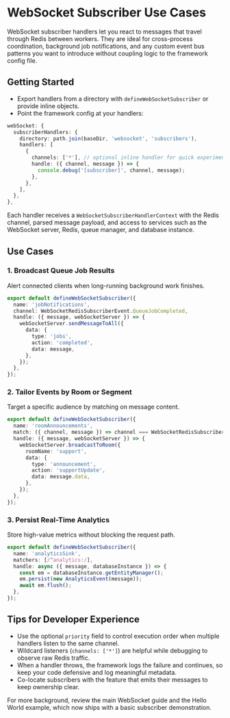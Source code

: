 # WebSocket Subscriber Use Cases

WebSocket subscriber handlers let you react to messages that travel through Redis between workers. They are ideal for cross-process coordination, background job notifications, and any custom event bus patterns you want to introduce without coupling logic to the framework config file.

## Getting Started

- Export handlers from a directory with `defineWebSocketSubscriber` or provide inline objects.
- Point the framework config at your handlers:

```ts
webSocket: {
  subscriberHandlers: {
    directory: path.join(baseDir, 'websocket', 'subscribers'),
    handlers: [
      {
        channels: ['*'], // optional inline handler for quick experiments
        handle: ({ channel, message }) => {
          console.debug('[subscriber]', channel, message);
        },
      },
    ],
  },
},
```

Each handler receives a `WebSocketSubscriberHandlerContext` with the Redis channel, parsed message payload, and access to services such as the WebSocket server, Redis, queue manager, and database instance.

## Use Cases

### 1. Broadcast Queue Job Results

Alert connected clients when long-running background work finishes.

```ts
export default defineWebSocketSubscriber({
  name: 'jobNotifications',
  channel: WebSocketRedisSubscriberEvent.QueueJobCompleted,
  handle: ({ message, webSocketServer }) => {
    webSocketServer.sendMessageToAll({
      data: {
        type: 'jobs',
        action: 'completed',
        data: message,
      },
    });
  },
});
```

### 2. Tailor Events by Room or Segment

Target a specific audience by matching on message content.

```ts
export default defineWebSocketSubscriber({
  name: 'roomAnnouncements',
  match: ({ channel, message }) => channel === WebSocketRedisSubscriberEvent.Custom && message?.room === 'support',
  handle: ({ message, webSocketServer }) => {
    webSocketServer.broadcastToRoom({
      roomName: 'support',
      data: {
        type: 'announcement',
        action: 'supportUpdate',
        data: message.data,
      },
    });
  },
});
```

### 3. Persist Real-Time Analytics

Store high-value metrics without blocking the request path.

```ts
export default defineWebSocketSubscriber({
  name: 'analyticsSink',
  matchers: [/^analytics:/],
  handle: async ({ message, databaseInstance }) => {
    const em = databaseInstance.getEntityManager();
    em.persist(new AnalyticsEvent(message));
    await em.flush();
  },
});
```

## Tips for Developer Experience

- Use the optional `priority` field to control execution order when multiple handlers listen to the same channel.
- Wildcard listeners (`channels: ['*']`) are helpful while debugging to observe raw Redis traffic.
- When a handler throws, the framework logs the failure and continues, so keep your code defensive and log meaningful metadata.
- Co-locate subscribers with the feature that emits their messages to keep ownership clear.

For more background, review the main WebSocket guide and the Hello World example, which now ships with a basic subscriber demonstration.
